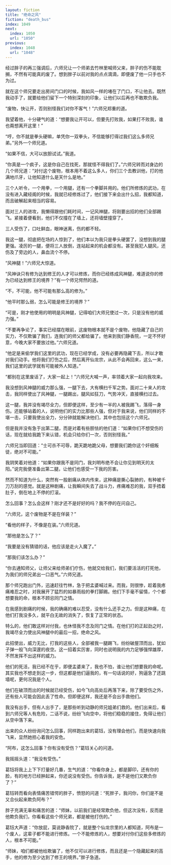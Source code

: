 ```yaml
---
layout: fiction
title: "绝命之风"
fiction: "death_bus"
index: 1049
next:
  index: 1050
  url: "1050"
previous:
  index: 1048
  url: "1048"
---
```

经过胖子的再三强调后，六师兄让一个师弟去竹林里喊师父来，胖子的伤不能耽搁，不然有可能真的废了。想到胖子以前对我的点点滴滴，即便废了他一只手也不为过。

就在这个师兄要走出房间门口的时候，我如风一样的堵在了门口，不让他去。既然我动手了，就要给他们留下一个特别深刻的印象，让他们以后再也不敢欺负我。

“废物，快让开，否则别怪我们对你不客气！”六师兄郑重的道。

我望着他，十分硬气的道：“想要我让开可以，但要先打败我，如果打不败我，谁也甭想离开这里！”

“哼，你不就是拳头硬嘛，单凭你一双拳头，不信能够打得过我们这么多师兄弟。”另外一个师兄道。

“如果不信，大可以放胆试试。”我道。

“你真是一个疯子，这是你自己在找死，那就怪不得我们了。”六师兄转而对身边的几个师兄道：“对付这个废物，根本用不着这么多人，你们三个去教训他，打的他满地爪牙，让他知道什么是天什么是地。”

三个人听令，一个用拳，一个用腿，还有一个拳脚并用的。他们所修炼的武功，在没有进入藏经阁的时候，我就已经修炼过了，他们接下来会出什么招，我都知道，而且破解起来相当的容易。

面对三人的进攻，我懒得跟他们耗时间，一记风神腿，将刚要出招的他们全部踢飞。紧接着便看到，他们不仅撞在了墙上，还将墙壁撞穿了。

三人受伤了，口吐鲜血，眼神迷离，伤的都不轻。

我这一腿，彻底把在场的人惊到了，他们本以为我只是拳头硬罢了，没想到我的腿更强。凌厉的一腿，便将三人放倒，连站起来的机会都没有。甚至我犯人腿风，还伤及了旁边的人，鼻血流个不停。

“风神腿！”六师兄大惊道。

“风神诀只有修为达到修王的人才可以修炼，而你已经练成风神腿，难道说你的修为已经达到修王的境界？”有一个师兄愕然的道。

“不，不可能，他不可能有那么高的修为。”

“他平时那么弱，怎么可能是修王的境界？”

“可是，刚才他使用的明明是风神腿，记得咱们大师兄使过一次，只是没有他的威力强。”

“不要再争论了，事实已经摆在眼前，这废物根本就不是个废物，他隐藏了自己的实力，不仅欺骗了我们，连我们的师父都给骗了。他来到我们静香院，一定不怀好意，今晚大家不要放过他。”六师兄道。

“他定是来偷学我们这里的武功，现在已经学成，没有必要再隐藏下去，所以才敢对我们动手。他将我们打伤之后，然后离开仙龙宗，从此不会再回来，这么一来，我们这里的武学就有可能被外人知道。”

“都别在这里废话了，大家一起上！”六师兄大喊一声，率领着大家一起向我攻来。

我没想到风神腿的威力那么强，一腿下去，大有横扫千军之势。面对二十来人的攻击，我同样使出了风神腿，一腿踢出，腿风如狂刀，气势冲天，直接横扫过去。

这一腿，我并没有竭尽全力，但即便这样，至少有一半的人被我踢飞，落得一身伤。还能够站着的人，说明他们的实力比那些人强，但对于我来说，他们同样的不堪一击，只要我使出全力，分分钟就能解决他们，其中也包括这个六师兄。

但是我并没有急于出第二腿，而是对着有些胆怯的他们道：“如果你们不想受伤的话，现在就给我跪下来认错，机会只给你们一次，否则别怪我。”

六师兄当即回道：“士可杀不可辱，跪天跪地跪父母，想要我们跪你这个奸细叛徒，绝对不可能。”

我阴笑着对他道：“如果你跟我不是同门，我刘明布绝不会让你见到明天的太阳。”说完我便准备出第二腿，让他们也感受一下我的厉害。

然而不知道为什么，突然有一股剧痛从体内传来，这种痛是撕心裂肺的，有种被千刀万刮的感觉。就是这种剧痛，让我瞬间失去了战斗力，疼痛难忍的我，双手捂着肚子，倒在地上不停的打滚。

怎么回事？怎么会这样？刚才还不是好好的吗？我不停的在问自己。

“六师兄，这个废物是不是在佯装？”

“看他的样子，不像是在装。”六师兄道。

“那他是怎么了？”

“我要是没有猜错的话，他应该是走火入魔了。”

“那我们该怎么办？”

“你去通知师父，让师父来给师弟们疗伤，他就交给我们，我们要活活的打死他，为我们的师兄弟出一口恶气。”六师兄道。

那个师兄跑出门外，迅速赶往竹林，急于把孟婆喊过来。而我，则很惨，趁着我疼痛难忍之时，对我展开了猛烈的如暴雨般的拳打脚踢。他们下手毫不留情，个个都想要我的命，根本不顾忌同门之情。

在我感到剧痛的时候，我的确痛的难以忍受，没有什么还手之力。但是这种痛，在他们打我没多久，就平白无故的消失了，恢复了正常的状态。

特么的，他们敢这样对付我，也休怪我不念及同门之情。在他们打的正起劲之时，我竭尽全力使出风神腿中的最后一招，绝命之风。

此招使出，威力无比，打我的这些人，全部被我一腿踢飞，纷纷破屋顶而出，犹如子弹一般飞向深邃的夜空。这一招着实厉害，同时也说明我的内力足够强悍雄厚，不然发挥不出这样的威力。

他们的死活，我已经不在乎，即便孟婆来了，我也不怕，谁让他们想要我的命呢。其实我也不想走到这一步，但这都是他们逼我的，有一句话说的好，狗逼急了还跳墙呢，更何况我是个人。

他们在破顶而出的时候就已经受伤，如今飞向高处后再落下来，除了要受伤之外，还有些人可能会因此丢了性命。但即便这样，我还是不会出手救他们。

我没有出手，但有人出手了，是那些听到动静的师兄姐弟们救的。他们出来后，看到六师兄等人有危险，二话不说，纷纷飞向空中，将他们稳稳的接住，免得让他们从空中落下来。

出来的众人纷纷询问怎么回事，同样跑出来的葛钰，没有理会他们，而是快速向我飞来，显然她担心着我的安危。

“阿布，这怎么回事？你有没有受伤？”葛钰关心的问道。

我摇摇头道：“我没有受伤。”

葛钰将我上上下下打量好几番，生气的道：“你看你身上，都是脚印，还有你的脸，有的地方已经肿起来，你还说没有受伤。你告诉我，是不是他们又欺负你了？”

葛钰转而看向表情痛苦错愕的胖子，愤怒的问道：“死胖子，我问你，你们是不是又合伙起来欺负阿布？”

胖子充满无辜和痛苦的道：“师妹，以前我们是经常欺负他，但这次没有，反而是他欺负我们，你看看这些个师兄弟，都是被他打伤的。”

葛钰大声道：“你放屁，莫说静香院了，就是整个仙龙宗里的人都知道，阿布是一个废人，这辈子都不能进行修炼。一个不能修炼的人，想要对付你们这些多修炼的人，根本不可能。”

“师妹，咱们都被他给欺骗了，他不仅可以进行修炼，而且还是一个隐藏起来的高手，他的修为至少达到了修王的境界。”胖子急道。